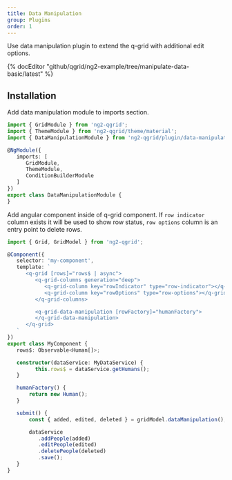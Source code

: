 ```yaml
---
title: Data Manipulation
group: Plugins
order: 1
---
```


Use data manipulation plugin to extend the q-grid with additional edit options. 

{% docEditor "github/qgrid/ng2-example/tree/manipulate-data-basic/latest" %}

## Installation

Add data manipulation module to imports section.

```typescript
import { GridModule } from 'ng2-qgrid';
import { ThemeModule } from 'ng2-qgrid/theme/material';
import { DataManipulationModule } from 'ng2-qgrid/plugin/data-manipulation';

@NgModule({
   imports: [
      GridModule,
      ThemeModule,
      ConditionBuilderModule
   ]
})
export class DataManipulationModule {
}
```

Add angular component inside of q-grid component. If `row indicator` column exists it will be used to show row status, `row options` column is an entry point to delete rows.

```typescript
import { Grid, GridModel } from 'ng2-qgrid';

@Component({
   selector: 'my-component',
   template: `
      <q-grid [rows]="rows$ | async">
         <q-grid-columns generation="deep">
            <q-grid-column key="rowIndicator" type="row-indicator"></q-grid-column>
            <q-grid-column key="rowOptions" type="row-options"></q-grid-column>
         </q-grid-columns>

         <q-grid-data-manipulation [rowFactory]="humanFactory">
         </q-grid-data-manipulation>
      </q-grid>
   `
})
export class MyComponent {
   rows$: Observable<Human[]>;

   constructor(dataService: MyDataService) {
         this.rows$ = dataService.getHumans();
   }

   humanFactory() {
       return new Human();
   }

   submit() {
       const { added, edited, deleted } = gridModel.dataManipulation();

       dataService
          .addPeople(added)
          .editPeople(edited)
          .deletePeople(deleted)
          .save();
   }
}
```